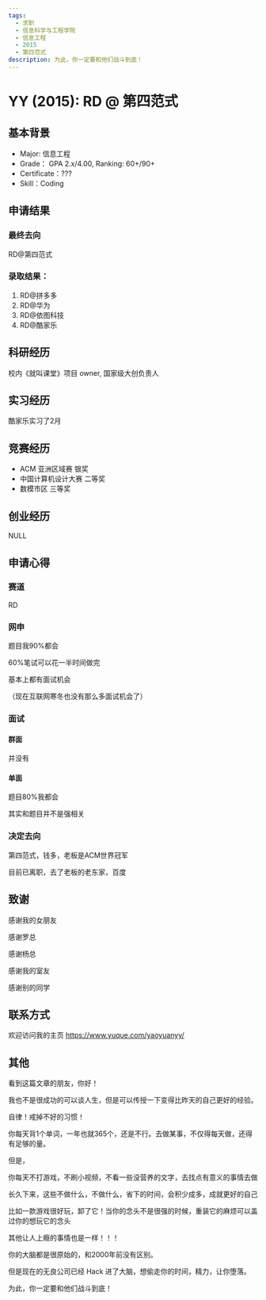 ```yaml
---
tags:
  - 求职
  - 信息科学与工程学院
  - 信息工程
  - 2015
  - 第四范式
description: 为此，你一定要和他们战斗到底！
---
```


# YY (2015): RD @ 第四范式

## 基本背景

- Major: 信息工程
- Grade： GPA 2.x/4.00, Ranking: 60+/90+
- Certificate：???
- Skill：Coding

## 申请结果

### 最终去向

RD@第四范式

### 录取结果：
1. ​RD@拼多多
2. ​RD@华为
3. RD@依图科技
4. RD@酷家乐

## 科研经历

校内《就叫课堂》项目 owner, 国家级大创负责人

## 实习经历

酷家乐实习了2月

## 竞赛经历

- ACM 亚洲区域赛 银奖
- 中国计算机设计大赛 二等奖
- 数模市区 三等奖

## 创业经历

NULL

## 申请心得

### 赛道

RD

### 网申

题目我90%都会

60%笔试可以花一半时间做完

基本上都有面试机会

（现在互联网寒冬也没有那么多面试机会了）

### 面试

#### 群面

并没有

#### 单面

题目80%我都会

其实和题目并不是强相关

### 决定去向

第四范式，钱多，老板是ACM世界冠军

目前已离职，去了老板的老东家，百度

## 致谢

感谢我的女朋友

感谢罗总

感谢杨总

感谢我的室友

感谢别的同学

## 联系方式

欢迎访问我的主页 https://www.yuque.com/yaoyuanyy/

## 其他

看到这篇文章的朋友，你好！

我也不是很成功的可以谈人生，但是可以传授一下变得比昨天的自己更好的经验。

自律！戒掉不好的习惯！

你每天背1个单词，一年也就365个，还是不行。去做某事，不仅得每天做，还得有足够的量。

但是，

你每天不打游戏，不刷小视频，不看一些没营养的文字，去找点有意义的事情去做

长久下来，这些不做什么，不做什么，省下的时间，会积少成多，成就更好的自己

比如一款游戏很好玩，卸了它！当你的念头不是很强的时候，重装它的麻烦可以盖过你的想玩它的念头

其他让人上瘾的事情也是一样！！！

你的大脑都是很原始的，和2000年前没有区别。

但是现在的无良公司已经 Hack 进了大脑，想偷走你的时间，精力，让你堕落。

为此，你一定要和他们战斗到底！